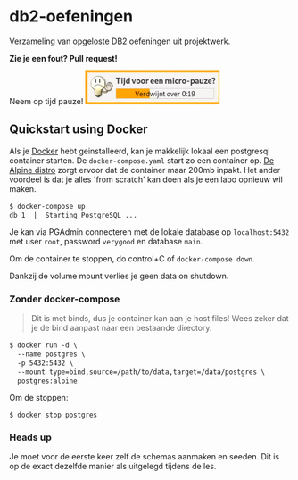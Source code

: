 # db2-oefeningen

Verzameling van opgeloste DB2 oefeningen uit projektwerk.

**Zie je een fout? Pull request!**

Neem op tijd pauze!
![MicroPauze](Images/micropauze.png)

## Quickstart using Docker

Als je [Docker](https://www.docker.com/) hebt geinstalleerd, kan je makkelijk lokaal een postgresql container starten. De `docker-compose.yaml` start zo een container op. [De Alpine distro](https://www.alpinelinux.org/) zorgt ervoor dat de container maar 200mb inpakt. Het ander voordeel is dat je alles 'from scratch' kan doen als je een labo opnieuw wil maken.

```console
$ docker-compose up
db_1  |  Starting PostgreSQL ...
```

Je kan via PGAdmin connecteren met de lokale database op `localhost:5432` met user `root`, password `verygood` en database `main`.

Om de container te stoppen, do control+C of `docker-compose down`.

Dankzij de volume mount verlies je geen data on shutdown.

### Zonder docker-compose

> Dit is met binds, dus je container kan aan je host files! Wees zeker dat je de bind aanpast naar een bestaande directory.

```console
$ docker run -d \
  --name postgres \
  -p 5432:5432 \
  --mount type=bind,source=/path/to/data,target=/data/postgres \
  postgres:alpine
```

Om de stoppen:

```console
$ docker stop postgres
```

### Heads up

Je moet voor de eerste keer zelf de schemas aanmaken en seeden. Dit is op de exact dezelfde manier als uitgelegd tijdens de les.
